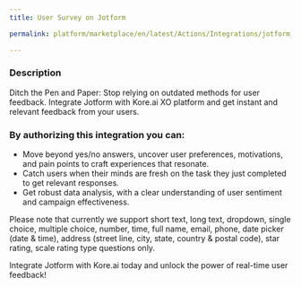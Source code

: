 ```yaml
---
title: User Survey on Jotform

permalink: platform/marketplace/en/latest/Actions/Integrations/jotform_DESC

---
```


### Description

Ditch the Pen and Paper: Stop relying on outdated methods for user feedback. Integrate Jotform with Kore.ai XO platform and get instant and relevant feedback from your users.

### By authorizing this integration you can:

- Move beyond yes/no answers, uncover user preferences, motivations, and pain points to craft experiences that resonate.
- Catch users when their minds are fresh on the task they just completed to get relevant responses.
- Get robust data analysis, with a clear understanding of user sentiment and campaign effectiveness.

Please note that currently we support short text, long text, dropdown, single choice, multiple choice, number, time, full name, email, phone, date picker (date & time), address (street line, city, state, country & postal code), star rating, scale rating type questions only.

Integrate Jotform with Kore.ai today and unlock the power of real-time user feedback!
